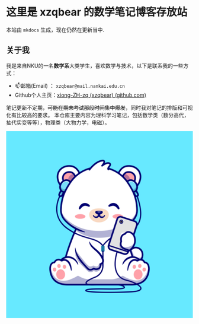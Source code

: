# 这里是 xzqbear 的数学笔记博客存放站
本站由 `mkdocs` 生成，现在仍然在更新当中.
## 关于我
我是来自NKU的一名**数学系**大类学生，喜欢数学与技术，以下是联系我的一些方式：
- 📫邮箱(Email) ： `xzqbear@mail.nankai.edu.cn`
- Github个人主页：[xiong-ZH-zq (xzqbear) (github.com)](https://github.com/xiong-ZH-zq)
  
笔记更新不定期，~~可能在期末考试那段时间集中爆发~~，同时我对笔记的排版和可视化有比较高的要求。
本仓库主要内容为理科学习笔记，包括数学类（数分高代，抽代实变等等），物理类（大物力学，电磁）。

![cover](imgs/profile.jpg)